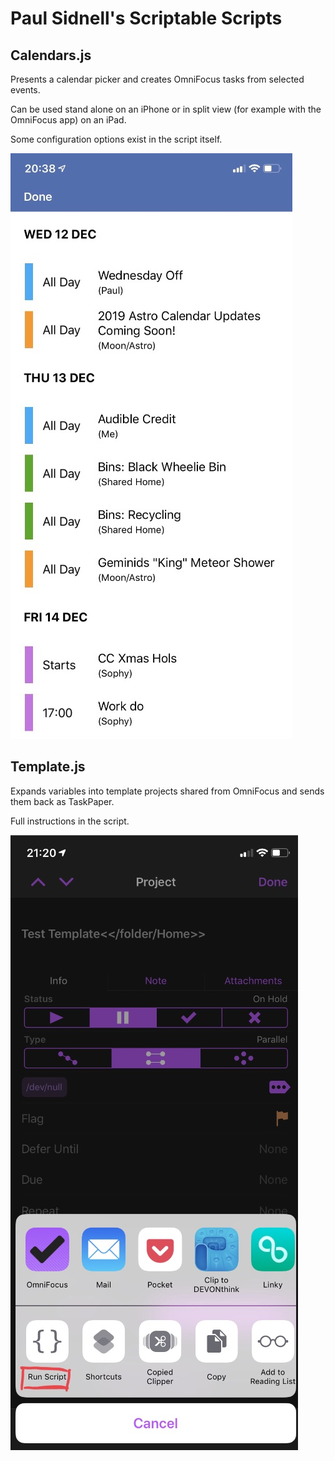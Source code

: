 # Paul Sidnell's Scriptable Scripts

## Calendars.js

Presents a calendar picker and creates OmniFocus tasks from selected events.

Can be used stand alone on an iPhone or in split view (for example with the OmniFocus app) on an iPad.

Some configuration options exist in the script itself.

![Calendars](Calendars.jpg)

## Template.js

Expands variables into template projects shared from OmniFocus and sends them back as TaskPaper.

Full instructions in the script.

![Template](Template.jpg)